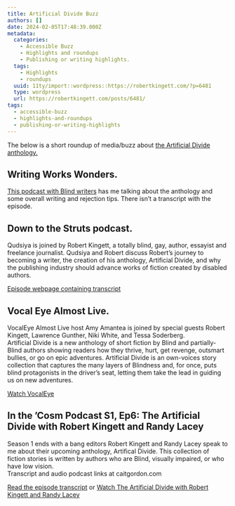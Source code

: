 ```yaml
---
title: Artificial Divide Buzz
authors: []
date: 2024-02-05T17:48:39.000Z
metadata:
  categories:
    - Accessible Buzz
    - Highlights and roundups
    - Publishing or writing highlights.
  tags:
    - Highlights
    - roundups
  uuid: 11ty/import::wordpress::https://robertkingett.com/?p=6481
  type: wordpress
  url: https://robertkingett.com/posts/6481/
tags:
  - accessible-buzz
  - highlights-and-roundups
  - publishing-or-writing-highlights
---
```

The below is a short roundup of media/buzz about [the Artificial Divide anthology.](https://robertkingett.com/posts/4305/)

## Writing Works Wonders.

[This podcast with Blind writers](https://writingworkswonders.com/2021/09/19/ep-28-writing-works-wonders/) has me talking about the anthology and some overall writing and rejection tips. There isn’t a transcript with the episode.

## Down to the Struts podcast.

Qudsiya is joined by Robert Kingett, a totally blind, gay, author, essayist and freelance journalist. Qudsiya and Robert discuss Robert’s journey to becoming a writer, the creation of his anthology, Artificial Divide, and why the publishing industry should advance works of fiction created by disabled authors.

[Episode webpage containing transcript](https://www.downtothestruts.com/episodes/season-4-episode-5-robert-kingett)

## Vocal Eye Almost Live.

VocalEye Almost Live host Amy Amantea is joined by special guests Robert Kingett, Lawrence Gunther, Niki White, and Tessa Soderberg.  
Artificial Divide is a new anthology of short fiction by Blind and partially-Blind authors showing readers how they thrive, hurt, get revenge, outsmart bullies, or go on epic adventures. Artificial Divide is an own-voices story collection that captures the many layers of Blindness and, for once, puts blind protagonists in the driver’s seat, letting them take the lead in guiding us on new adventures.

[Watch VocalEye](https://www.youtube.com/watch?v=xwAlbc7t4Xc)

## In the ’Cosm Podcast S1, Ep6: The Artificial Divide with Robert Kingett and Randy Lacey

Season 1 ends with a bang editors Robert Kingett and Randy Lacey speak to me about their upcoming anthology, Artifical Divide. This collection of fiction stories is written by authors who are Blind, visually impaired, or who have low vision.  
Transcript and audio podcast links at caitgordon.com

[Read the episode transcript](https://caitgordon.com/2021/05/06/in-the-cosm-podcast-s1-ep6-the-artificial-divide-between-the-blind-and-the-sighted-with-robert-kingett-and-randy-lacey/) or [Watch The Artificial Divide with Robert Kingett and Randy Lacey](https://www.youtube.com/watch?v=6a8pg1uPgmo)
